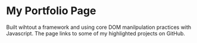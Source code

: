 # My Portfolio Page

Built wihtout a framework and using core DOM manilpulation practices with Javascript. The page links to some of my highlighted projects on GitHub.
